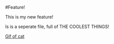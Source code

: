 #Feature!

This is my new feature!

Is is a seperate file, full of THE COOLEST THINGS!

[Gif of cat](http://i378.photobucket.com/albums/oo224/therealniter/dane%20party/scouse-cat.gif)